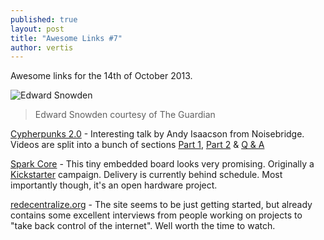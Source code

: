 ```yaml
---
published: true
layout: post
title: "Awesome Links #7"
author: vertis
---
```

Awesome links for the 14th of October 2013.
<!--more-->
![Edward Snowden](http://static.guim.co.uk/sys-images/Guardian/Pix/pictures/2013/6/23/1372015020195/Edward-Snowden-008.jpg)
> Edward Snowden courtesy of The Guardian

[Cypherpunks 2.0](http://adi.is/s/cpunk20) - Interesting talk by Andy Isaacson from Noisebridge. Videos are split into a bunch of sections [Part 1](http://www.ustream.tv/recorded/39791560/highlight/423948), [Part 2](http://www.ustream.tv/recorded/39791773/highlight/423949) & [Q & A](http://www.ustream.tv/recorded/39791773/highlight/423954)

[Spark Core](https://www.spark.io/) - This tiny embedded board looks very promising. Originally a [Kickstarter](http://www.kickstarter.com/projects/sparkdevices/spark-core-wi-fi-for-everything-arduino-compatible) campaign. Delivery is currently behind schedule. Most importantly though, it's an open hardware project.

[redecentralize.org](http://redecentralize.org/) - The site seems to be just getting started, but already contains some excellent interviews from people working on projects to "take back control of the internet". Well worth the time to watch.
